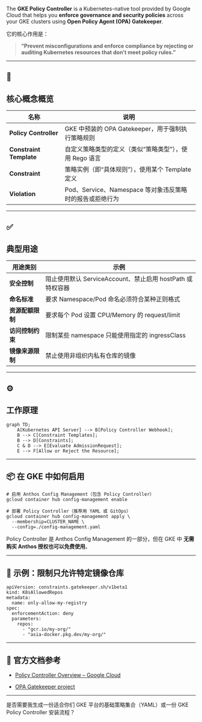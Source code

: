 The **GKE Policy Controller** is a Kubernetes-native tool provided by Google Cloud that helps you **enforce governance and security policies** across your GKE clusters using **Open Policy Agent (OPA) Gatekeeper**.

  

它的核心作用是：

  

> **“Prevent misconfigurations and enforce compliance by rejecting or auditing Kubernetes resources that don’t meet policy rules.”**

---

## **🧩** 

## **核心概念概览**

|**名称**|**说明**|
|---|---|
|**Policy Controller**|GKE 中预装的 OPA Gatekeeper，用于强制执行策略规则|
|**Constraint Template**|自定义策略类型的定义（类似“策略类型”），使用 Rego 语言|
|**Constraint**|策略实例（即“具体规则”），使用某个 Template 定义|
|**Violation**|Pod、Service、Namespace 等对象违反策略时的报告或拒绝行为|

---

## **✅** 

## **典型用途**

|**用途类别**|**示例**|
|---|---|
|**安全控制**|阻止使用默认 ServiceAccount、禁止启用 hostPath 或特权容器|
|**命名标准**|要求 Namespace/Pod 命名必须符合某种正则格式|
|**资源配额限制**|要求每个 Pod 设置 CPU/Memory 的 request/limit|
|**访问控制约束**|限制某些 namespace 只能使用指定的 ingressClass|
|**镜像来源限制**|禁止使用非组织内私有仓库的镜像|

---

## **⚙️** 

## **工作原理**

```
graph TD;
    A[Kubernetes API Server] --> B[Policy Controller Webhook];
    B --> C[Constraint Templates];
    B --> D[Constraints];
    C & D --> E[Evaluate AdmissionRequest];
    E --> F[Allow or Reject the Resource];
```

---

## **📦 在 GKE 中如何启用**

```
# 启用 Anthos Config Management（包含 Policy Controller）
gcloud container hub config-management enable

# 部署 Policy Controller（推荐用 YAML 或 GitOps）
gcloud container hub config-management apply \
  --membership=CLUSTER_NAME \
  --config=./config-management.yaml
```

Policy Controller 是 Anthos Config Management 的一部分，但在 GKE 中 **无需购买 Anthos 授权也可以免费使用**。

---

## **📘 示例：限制只允许特定镜像仓库**

```
apiVersion: constraints.gatekeeper.sh/v1beta1
kind: K8sAllowedRepos
metadata:
  name: only-allow-my-registry
spec:
  enforcementAction: deny
  parameters:
    repos:
      - "gcr.io/my-org/"
      - "asia-docker.pkg.dev/my-org/"
```

---

## **📎 官方文档参考**

- [Policy Controller Overview – Google Cloud](https://cloud.google.com/kubernetes-engine/docs/concepts/policy-controller-overview)
    
- [OPA Gatekeeper project](https://open-policy-agent.github.io/gatekeeper/)
    

---

是否需要我生成一份适合你们 GKE 平台的基础策略集合（YAML）或一份 GKE Policy Controller 安装流程？